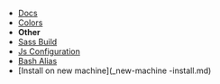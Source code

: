 <!-- docs/_sidebar.md -->
- [Docs](/)
- [Colors](_colors.md)
- **Other**
- [Sass Build](_sass-build.md)
- [Js Configuration](_js-configuration.md)
- [Bash Alias](_bash-alias.md)
- [Install on new machine](_new-machine -install.md)
